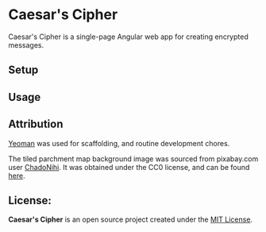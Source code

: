 # Caesar's Cipher
Caesar's Cipher is a single-page Angular web app for creating encrypted messages.

## Setup

## Usage

## Attribution
[Yeoman](yeoman.io) was used for scaffolding, and routine development chores.

The tiled parchment map background image was sourced from pixabay.com user [ChadoNihi](https://pixabay.com/en/users/ChadoNihi-634818/).  It was obtained under the CC0 license, and can be found [here](https://pixabay.com/en/map-background-parchment-seamless-574792/).

## License:
**Caesar's Cipher** is an open source project created under the
[MIT License](https://github.com/GreenGiraffe1/Item-Catalog/blob/master/LICENSE).